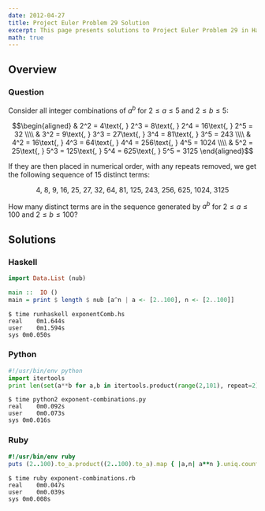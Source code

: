 ```yaml
---
date: 2012-04-27
title: Project Euler Problem 29 Solution
excerpt: This page presents solutions to Project Euler Problem 29 in Haskell, Python and Ruby.
math: true
---
```



## Overview


### Question

Consider all integer combinations of $a^b$ for $2 \leq a \leq 5$ and $2 \leq b \leq 5$:

$$\begin{aligned}
& 2^2 = 4\text{, } 2^3 = 8\text{, } 2^4 = 16\text{, } 2^5 = 32 \\\\
& 3^2 = 9\text{, } 3^3 = 27\text{, } 3^4 = 81\text{, } 3^5 = 243 \\\\
& 4^2 = 16\text{, } 4^3 = 64\text{, } 4^4 = 256\text{, } 4^5 = 1024 \\\\
& 5^2 = 25\text{, } 5^3 = 125\text{, } 5^4 = 625\text{, } 5^5 = 3125
\end{aligned}$$

If they are then placed in numerical order, with any repeats removed, we 
get the following sequence of 15 distinct terms:

$$4\text{, } 8\text{, } 9\text{, } 16\text{, } 25\text{, } 27\text{, } 32\text{, } 64\text{, } 81\text{, } 125\text{, } 243\text{, } 256\text{, } 625\text{, } 1024\text{, } 3125$$

How many distinct terms are in the sequence generated by $a^b$ for 
$2 \leq a \leq 100$ and $2 \leq b \leq 100$?






## Solutions

### Haskell

```haskell
import Data.List (nub)

main ::  IO ()
main = print $ length $ nub [a^n | a <- [2..100], n <- [2..100]]
```


```
$ time runhaskell exponentComb.hs
real	0m1.644s
user	0m1.594s
sys	0m0.050s
```



### Python

```python
#!/usr/bin/env python
import itertools
print len(set(a**b for a,b in itertools.product(range(2,101), repeat=2)))
```


```
$ time python2 exponent-combinations.py
real	0m0.092s
user	0m0.073s
sys	0m0.016s
```



### Ruby

```ruby
#!/usr/bin/env ruby
puts (2..100).to_a.product((2..100).to_a).map { |a,n| a**n }.uniq.count
```


```
$ time ruby exponent-combinations.rb
real	0m0.047s
user	0m0.039s
sys	0m0.008s
```


